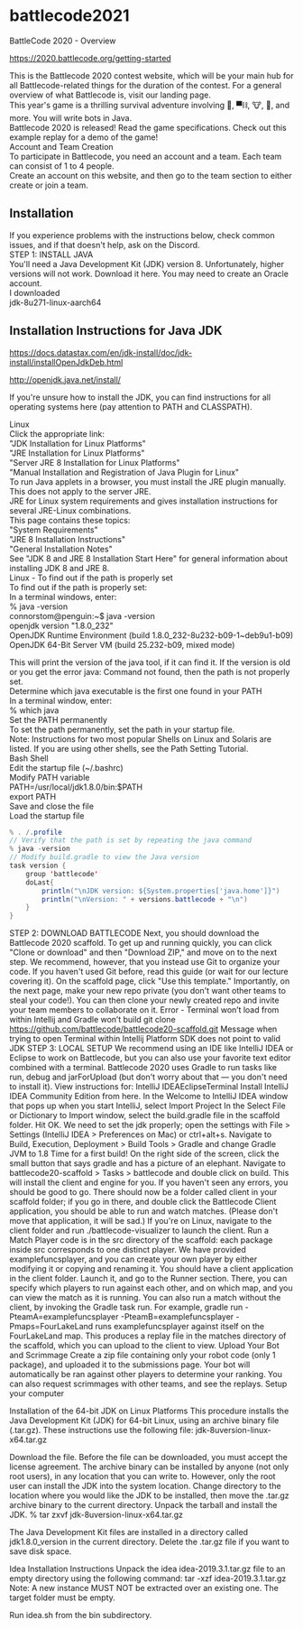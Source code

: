 # battlecode2021

BattleCode 2020 - Overview  
  
  
  
https://2020.battlecode.org/getting-started  
  
   
This is the Battlecode 2020 contest website, which will be your main hub for all Battlecode-related things for the duration of the contest. For a general overview of what Battlecode is, visit our landing page.  
This year's game is a thrilling survival adventure involving 🍲, ▀⛓, 🐮, 🤖, and more. You will write bots in Java.  
Battlecode 2020 is released! Read the game specifications. Check out this example replay for a demo of the game!  
Account and Team Creation  
To participate in Battlecode, you need an account and a team. Each team can consist of 1 to 4 people.  
Create an account on this website, and then go to the team section to either create or join a team.  

## Installation  
If you experience problems with the instructions below, check common issues, and if that doesn't help, ask on the Discord.  
STEP 1: INSTALL JAVA  
You'll need a Java Development Kit (JDK) version 8. Unfortunately, higher versions will not work. Download it here. You may need to create an Oracle account.  
I downloaded   
jdk-8u271-linux-aarch64  
   
## Installation Instructions for Java JDK  
https://docs.datastax.com/en/jdk-install/doc/jdk-install/installOpenJdkDeb.html  
   
http://openjdk.java.net/install/  
   
   
If you're unsure how to install the JDK, you can find instructions for all operating systems here (pay attention to PATH and CLASSPATH).  
   
   
Linux  
Click the appropriate link:  
"JDK Installation for Linux Platforms"  
"JRE Installation for Linux Platforms"  
"Server JRE 8 Installation for Linux Platforms"  
"Manual Installation and Registration of Java Plugin for Linux"  
To run Java applets in a browser, you must install the JRE plugin manually. This does not apply to the server JRE.  
JRE for Linux system requirements and gives installation instructions for several JRE-Linux combinations.  
This page contains these topics:  
"System Requirements"  
"JRE 8 Installation Instructions"  
"General Installation Notes"  
See "JDK 8 and JRE 8 Installation Start Here" for general information about installing JDK 8 and JRE 8.  
Linux - To find out if the path is properly set  
To find out if the path is properly set:  
In a terminal windows, enter:  
% java -version  
connorstom@penguin:~$ java -version  
openjdk version "1.8.0_232"  
OpenJDK Runtime Environment (build 1.8.0_232-8u232-b09-1~deb9u1-b09)  
OpenJDK 64-Bit Server VM (build 25.232-b09, mixed mode)  
   
   
  
This will print the version of the java tool, if it can find it. If the version is old or you get the error java: Command not found, then the path is not properly set.  
Determine which java executable is the first one found in your PATH  
In a terminal window, enter:  
% which java  
Set the PATH permanently  
To set the path permanently, set the path in your startup file.  
Note: Instructions for two most popular Shells on Linux and Solaris are listed. If you are using other shells, see the Path Setting Tutorial.  
Bash Shell  
Edit the startup file (~/.bashrc)  
Modify PATH variable  
PATH=/usr/local/jdk1.8.0/bin:$PATH  
export PATH  
Save and close the file  
Load the startup file  
```java
% . /.profile  
// Verify that the path is set by repeating the java command  
% java -version  
// Modify build.gradle to view the Java version  
task version {  
    group 'battlecode'  
    doLast{  
        println("\nJDK version: ${System.properties['java.home']}")  
        println("\nVersion: " + versions.battlecode + "\n")  
    }  
}  
```   
 
 
STEP 2: DOWNLOAD BATTLECODE
Next, you should download the Battlecode 2020 scaffold. To get up and running quickly, you can click "Clone or download" and then "Download ZIP," and move on to the next step.
We recommend, however, that you instead use Git to organize your code. If you haven't used Git before, read this guide (or wait for our lecture covering it). On the scaffold page, click "Use this template." Importantly, on the next page, make your new repo private (you don't want other teams to steal your code!). You can then clone your newly created repo and invite your team members to collaborate on it.
Error - Terminal won’t load from within Intellij and Gradle won’t build
git clone https://github.com/battlecode/battlecode20-scaffold.git
Message when trying to open Terminal within Intellij
Platform SDK does not point to valid JDK
STEP 3: LOCAL SETUP
We recommend using an IDE like IntelliJ IDEA or Eclipse to work on Battlecode, but you can also use your favorite text editor combined with a terminal. Battlecode 2020 uses Gradle to run tasks like run, debug and jarForUpload (but don't worry about that — you don't need to install it).
View instructions for:
IntelliJ IDEAEclipseTerminal
Install IntelliJ IDEA Community Edition from here.
In the Welcome to IntelliJ IDEA window that pops up when you start IntelliJ, select Import Project
In the Select File or Dictionary to Import window, select the build.gradle file in the scaffold folder.
Hit OK.
We need to set the jdk properly; open the settings with File > Settings (IntelliJ IDEA > Preferences on Mac) or ctrl+alt+s. Navigate to Build, Execution, Deployment > Build Tools > Gradle and change Gradle JVM to 1.8
Time for a first build! On the right side of the screen, click the small button that says gradle and has a picture of an elephant. Navigate to battlecode20-scaffold > Tasks > battlecode and double click on build. This will install the client and engine for you.
If you haven't seen any errors, you should be good to go.
There should now be a folder called client in your scaffold folder; if you go in there, and double click the Battlecode Client application, you should be able to run and watch matches. (Please don't move that application, it will be sad.) If you're on Linux, navigate to the client folder and run ./battlecode-visualizer to launch the client.
Run a Match
Player code is in the src directory of the scaffold: each package inside src corresponds to one distinct player. We have provided examplefuncsplayer, and you can create your own player by either modifying it or copying and renaming it.
You should have a client application in the client folder. Launch it, and go to the Runner section. There, you can specify which players to run against each other, and on which map, and you can view the match as it is running.
You can also run a match without the client, by invoking the Gradle task run. For example, gradle run -PteamA=examplefuncsplayer -PteamB=examplefuncsplayer -Pmaps=FourLakeLand runs examplefuncsplayer against itself on the FourLakeLand map. This produces a replay file in the matches directory of the scaffold, which you can upload to the client to view.
Upload Your Bot and Scrimmage
Create a zip file containing only your robot code (only 1 package), and uploaded it to the submissions page.
Your bot will automatically be ran against other players to determine your ranking. You can also request scrimmages with other teams, and see the replays.
Setup your computer

Installation of the 64-bit JDK on Linux Platforms
This procedure installs the Java Development Kit (JDK) for 64-bit Linux, using an archive binary file (.tar.gz).
These instructions use the following file:
jdk-8uversion-linux-x64.tar.gz

Download the file.
Before the file can be downloaded, you must accept the license agreement. The archive binary can be installed by anyone (not only root users), in any location that you can write to. However, only the root user can install the JDK into the system location.
Change directory to the location where you would like the JDK to be installed, then move the .tar.gz archive binary to the current directory.
Unpack the tarball and install the JDK.
% tar zxvf jdk-8uversion-linux-x64.tar.gz

The Java Development Kit files are installed in a directory called jdk1.8.0_version in the current directory.
Delete the .tar.gz file if you want to save disk space.
 
Idea Installation Instructions
Unpack the idea idea-2019.3.1.tar.gz file to an empty directory using the following command: 
tar -xzf idea-2019.3.1.tar.gz
Note: A new instance MUST NOT be extracted over an existing one. The target folder must be empty.


Run idea.sh from the bin subdirectory.
